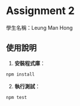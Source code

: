 # Assignment 2

學生名稱：Leung Man Hong

## 使用說明

1. **安裝程式庫**：

```bash
npm install
```

2. **執行測試**：

```bash
npm test
```
